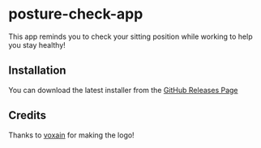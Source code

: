 # posture-check-app

This app reminds you to check your sitting position while working to help you stay healthy!

## Installation

You can download the latest installer from the [GitHub Releases Page](https://github.com/LEDBrain/posture-check-app/releases)

## Credits

Thanks to [voxain](https://rmcprod.me/) for making the logo!
